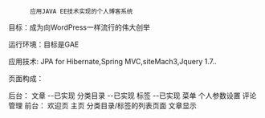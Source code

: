           应用JAVA EE技术实现的个人博客系统
      
<p>目标：成为向WordPress一样流行的伟大创举</p>

<p>运行环境：目标是GAE</p>

<p>应用技术: JPA for Hibernate,Spring MVC,siteMach3,Jquery 1.7..</p>

<p>页面构成：</p>
       后台：
			文章							--已实现
			分类目录						--已实现
			标签							--已实现
			菜单								
			个人参数设置							
			评论管理							
	前台：
		    	欢迎页
			主页
			分类目录/标签的列表页面
			文章显示










